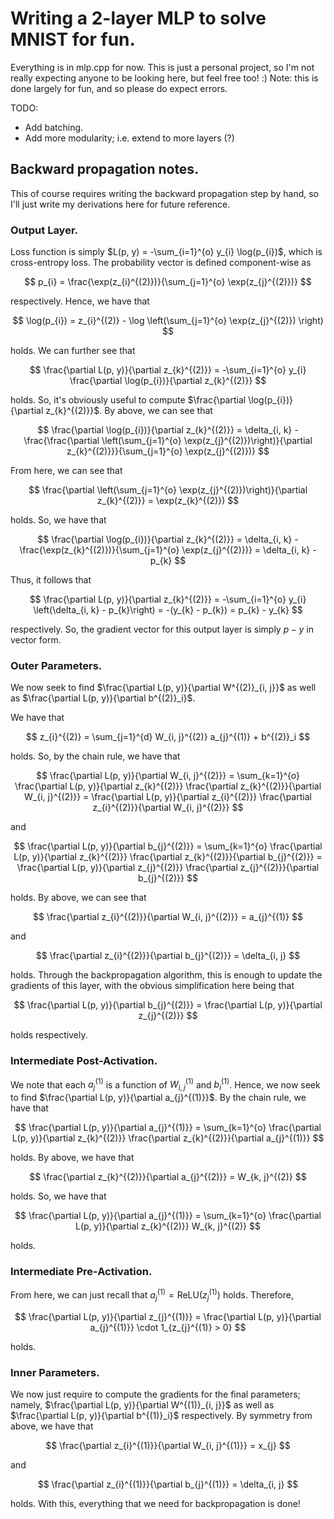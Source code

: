 # Writing a 2-layer MLP to solve MNIST for fun.

Everything is in mlp.cpp for now. This is just a personal project, so I'm not really expecting anyone to be looking here, but feel free too! :)
Note: this is done largely for fun, and so please do expect errors.

TODO:
- Add batching.
- Add more modularity; i.e. extend to more layers (?)

## Backward propagation notes. 

This of course requires writing the backward propagation step by hand, so I'll just write my derivations here for future reference.

### Output Layer. 

Loss function is simply $L(p, y) = -\sum_{i=1}^{o} y_{i} \log(p_{i})$, which is cross-entropy loss. The probability vector is defined component-wise as 

$$ p_{i} = \frac{\exp(z_{i}^{(2)})}{\sum_{j=1}^{o} \exp(z_{j}^{(2)})} $$

respectively. Hence, we have that 

$$ \log(p_{i}) = z_{i}^{(2)} - \log \left(\sum_{j=1}^{o} \exp(z_{j}^{(2)}) \right) $$ 

holds. We can further see that 

$$ \frac{\partial L(p, y)}{\partial z_{k}^{(2)}} = -\sum_{i=1}^{o} y_{i} \frac{\partial \log(p_{i})}{\partial z_{k}^{(2)}} $$

holds. So, it's obviously useful to compute $\frac{\partial \log(p_{i})}{\partial z_{k}^{(2)}}$. By above, we can see that 

$$ \frac{\partial \log(p_{i})}{\partial z_{k}^{(2)}} = \delta_{i, k} - \frac{\frac{\partial \left(\sum_{j=1}^{o} \exp(z_{j}^{(2)})\right)}{\partial z_{k}^{(2)}}}{\sum_{j=1}^{o} \exp(z_{j}^{(2)})} $$
 
From here, we can see that 

$$ \frac{\partial \left(\sum_{j=1}^{o} \exp(z_{j}^{(2)})\right)}{\partial z_{k}^{(2)}} = \exp(z_{k}^{(2)}) $$ 

holds. So, we have that 

$$ \frac{\partial \log(p_{i})}{\partial z_{k}^{(2)}} = \delta_{i, k} - \frac{\exp(z_{k}^{(2)})}{\sum_{j=1}^{o} \exp(z_{j}^{(2)})} = \delta_{i, k} - p_{k} $$ 

Thus, it follows that 

$$ \frac{\partial L(p, y)}{\partial z_{k}^{(2)}} = -\sum_{i=1}^{o} y_{i} \left(\delta_{i, k} - p_{k}\right) = -(y_{k} - p_{k}) = p_{k} - y_{k} $$ 

respectively. So, the gradient vector for this output layer is simply $p - y$ in vector form.

### Outer Parameters.

We now seek to find $\frac{\partial L(p, y)}{\partial W^{(2)}_{i, j}}$ as well as $\frac{\partial L(p, y)}{\partial b^{(2)}_i}$.

We have that 

$$ z_{i}^{(2)} = \sum_{j=1}^{d} W_{i, j}^{(2)} a_{j}^{(1)} + b^{(2)}_i $$

holds. So, by the chain rule, we have that 

$$ \frac{\partial L(p, y)}{\partial W_{i, j}^{(2)}} = \sum_{k=1}^{o} \frac{\partial L(p, y)}{\partial z_{k}^{(2)}} \frac{\partial z_{k}^{(2)}}{\partial W_{i, j}^{(2)}} = \frac{\partial L(p, y)}{\partial z_{i}^{(2)}} \frac{\partial z_{i}^{(2)}}{\partial W_{i, j}^{(2)}} $$ 

and

$$ \frac{\partial L(p, y)}{\partial b_{j}^{(2)}} = \sum_{k=1}^{o} \frac{\partial L(p, y)}{\partial z_{k}^{(2)}} \frac{\partial z_{k}^{(2)}}{\partial b_{j}^{(2)}} = \frac{\partial L(p, y)}{\partial z_{j}^{(2)}} \frac{\partial z_{j}^{(2)}}{\partial b_{j}^{(2)}} $$

holds. By above, we can see that 

$$ \frac{\partial z_{i}^{(2)}}{\partial W_{i, j}^{(2)}} = a_{j}^{(1)} $$ 

and 

$$ \frac{\partial z_{i}^{(2)}}{\partial b_{j}^{(2)}} = \delta_{i, j} $$ 

holds. Through the backpropagation algorithm, this is enough to update the gradients of this layer, with the obvious simplification here being that  

$$ \frac{\partial L(p, y)}{\partial b_{j}^{(2)}} = \frac{\partial L(p, y)}{\partial z_{j}^{(2)}} $$ 

holds respectively. 

### Intermediate Post-Activation.

We note that each $a_{j}^{(1)}$ is a function of $W_{i, j}^{(1)}$ and $b_{i}^{(1)}$. Hence, we now seek to find $\frac{\partial L(p, y)}{\partial a_{j}^{(1)}}$. By the chain rule, we have that

$$ \frac{\partial L(p, y)}{\partial a_{j}^{(1)}} = \sum_{k=1}^{o} \frac{\partial L(p, y)}{\partial z_{k}^{(2)}} \frac{\partial z_{k}^{(2)}}{\partial a_{j}^{(1)}} $$ 

holds. By above, we have that 

$$ \frac{\partial z_{k}^{(2)}}{\partial a_{j}^{(2)}} = W_{k, j}^{(2)} $$ 

holds. So, we have that 

$$ \frac{\partial L(p, y)}{\partial a_{j}^{(1)}} = \sum_{k=1}^{o} \frac{\partial L(p, y)}{\partial z_{k}^{(2)}} W_{k, j}^{(2)} $$ 

holds.

### Intermediate Pre-Activation.

From here, we can just recall that $a_{j}^{(1)} = \text{ReLU}(z_{j}^{(1)})$ holds. Therefore, 

$$ \frac{\partial L(p, y)}{\partial z_{j}^{(1)}} = \frac{\partial L(p, y)}{\partial a_{j}^{(1)}} \cdot 1_{z_{j}^{(1)} > 0} $$

holds.

### Inner Parameters.

We now just require to compute the gradients for the final parameters; namely, $\frac{\partial L(p, y)}{\partial W^{(1)}_{i, j}}$ as well as $\frac{\partial L(p, y)}{\partial b^{(1)}_i}$ respectively.
By symmetry from above, we have that 

$$ \frac{\partial z_{i}^{(1)}}{\partial W_{i, j}^{(1)}} = x_{j} $$

and 

$$ \frac{\partial z_{i}^{(1)}}{\partial b_{j}^{(1)}} = \delta_{i, j} $$ 

holds. With this, everything that we need for backpropagation is done!
